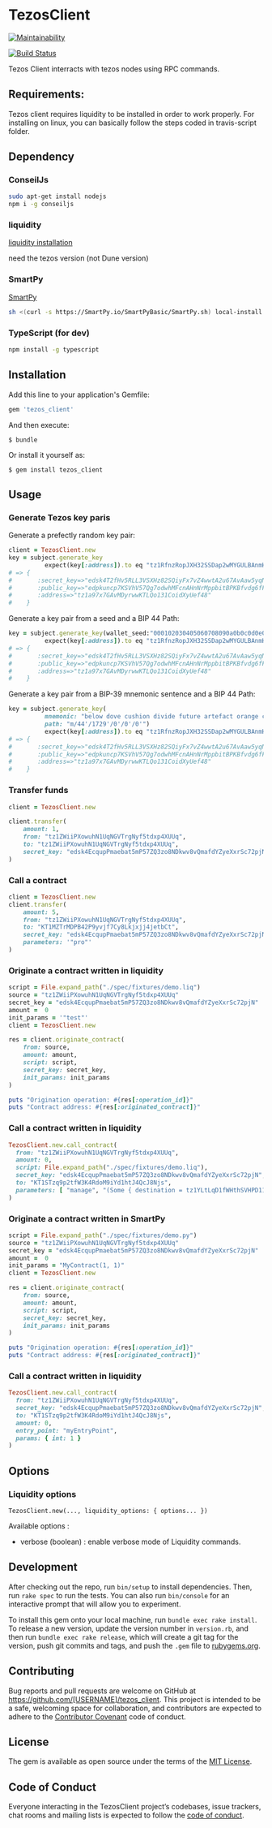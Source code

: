 # TezosClient

[![Maintainability](https://api.codeclimate.com/v1/badges/54ab3bbbdc10c1faf933/maintainability)](https://codeclimate.com/github/moneytrackio/tezos_client/maintainability)

[![Build Status](https://travis-ci.org/moneytrackio/tezos_client.svg?branch=master)](https://travis-ci.org/moneytrackio/tezos_client)

Tezos Client interracts with tezos nodes using RPC commands. 

## Requirements:
Tezos client requires liquidity to be installed in order to work properly.
For installing on linux, you can basically follow the steps coded in travis-script folder. 

## Dependency 

### ConseilJs 
```bash
sudo apt-get install nodejs
npm i -g conseiljs
```

### liquidity
[liquidity installation](http://www.liquidity-lang.org/doc/installation/index.html)

need the tezos version (not Dune version)

### SmartPy
[SmartPy](https://smartpy.io/)

```bash
sh <(curl -s https://SmartPy.io/SmartPyBasic/SmartPy.sh) local-install /
```

### TypeScript (for dev)
```bash
npm install -g typescript
```

## Installation

Add this line to your application's Gemfile:

```ruby
gem 'tezos_client'
```

And then execute:

    $ bundle

Or install it yourself as:

    $ gem install tezos_client

## Usage

### Generate Tezos key paris

Generate a prefectly random key pair:
```ruby 
client = TezosClient.new 
key = subject.generate_key
          expect(key[:address]).to eq "tz1RfnzRopJXH32SSDap2wMYGULBAnmHxdP1"
# => {
#       :secret_key=>"edsk4T2fHv5RLL3VSXHz82SQiyFx7vZ4wwtA2u67AvAaw5yqNEvuU2", 
#       :public_key=>"edpkuncp7KSVhV57Qg7odwhMFcnAHnNrMppbitBPKBfvdg6fFVeNjr", 
#       :address=>"tz1a97x7GAvMDyrwwKTLQo131CoidXyUef48"
#    }
```

Generate a key pair from a seed and a BIP 44 Path:
```ruby
key = subject.generate_key(wallet_seed:"000102030405060708090a0b0c0d0e0f", path: "m/44'/1729'/0'/0'/0'")
          expect(key[:address]).to eq "tz1RfnzRopJXH32SSDap2wMYGULBAnmHxdP1"
# => {
#       :secret_key=>"edsk4T2fHv5RLL3VSXHz82SQiyFx7vZ4wwtA2u67AvAaw5yqNEvuU2", 
#       :public_key=>"edpkuncp7KSVhV57Qg7odwhMFcnAHnNrMppbitBPKBfvdg6fFVeNjr", 
#       :address=>"tz1a97x7GAvMDyrwwKTLQo131CoidXyUef48"
#    }
```
Generate a key pair from a  BIP-39 mnemonic sentence and a BIP 44 Path:
```ruby
key = subject.generate_key(
          mnemonic: "below dove cushion divide future artefact orange congress maple fiscal flower enable", 
          path: "m/44'/1729'/0'/0'/0'")
          expect(key[:address]).to eq "tz1RfnzRopJXH32SSDap2wMYGULBAnmHxdP1"
# => {
#       :secret_key=>"edsk4T2fHv5RLL3VSXHz82SQiyFx7vZ4wwtA2u67AvAaw5yqNEvuU2", 
#       :public_key=>"edpkuncp7KSVhV57Qg7odwhMFcnAHnNrMppbitBPKBfvdg6fFVeNjr", 
#       :address=>"tz1a97x7GAvMDyrwwKTLQo131CoidXyUef48"
#    }
```


### Transfer funds

```ruby 
client = TezosClient.new 

client.transfer(
    amount: 1,
    from: "tz1ZWiiPXowuhN1UqNGVTrgNyf5tdxp4XUUq",
    to: "tz1ZWiiPXowuhN1UqNGVTrgNyf5tdxp4XUUq",
    secret_key: "edsk4EcqupPmaebat5mP57ZQ3zo8NDkwv8vQmafdYZyeXxrSc72pjN"
)
```

### Call a contract

```ruby
client = TezosClient.new  
client.transfer(
    amount: 5,
    from: "tz1ZWiiPXowuhN1UqNGVTrgNyf5tdxp4XUUq",
    to: "KT1MZTrMDPB42P9yvjf7Cy8Lkjxjj4jetbCt",
    secret_key: "edsk4EcqupPmaebat5mP57ZQ3zo8NDkwv8vQmafdYZyeXxrSc72pjN",
    parameters: '"pro"'
)
```

### Originate a contract written in liquidity

```ruby
script = File.expand_path("./spec/fixtures/demo.liq")
source = "tz1ZWiiPXowuhN1UqNGVTrgNyf5tdxp4XUUq"
secret_key = "edsk4EcqupPmaebat5mP57ZQ3zo8NDkwv8vQmafdYZyeXxrSc72pjN"
amount =  0
init_params = '"test"'
client = TezosClient.new

res = client.originate_contract(
    from: source,
    amount: amount,
    script: script,
    secret_key: secret_key,
    init_params: init_params
)

puts "Origination operation: #{res[:operation_id]}"
puts "Contract address: #{res[:originated_contract]}"
```

### Call a contract written in liquidity
```ruby
TezosClient.new.call_contract(
  from: "tz1ZWiiPXowuhN1UqNGVTrgNyf5tdxp4XUUq",
  amount: 0,
  script: File.expand_path("./spec/fixtures/demo.liq"),
  secret_key: "edsk4EcqupPmaebat5mP57ZQ3zo8NDkwv8vQmafdYZyeXxrSc72pjN",
  to: "KT1STzq9p2tfW3K4RdoM9iYd1htJ4QcJ8Njs",
  parameters: [ "manage", "(Some { destination = tz1YLtLqD1fWHthSVHPD116oYvsd4PTAHUoc; amount = 1tz })" ]
)
```

### Originate a contract written in SmartPy

```ruby
script = File.expand_path("./spec/fixtures/demo.py")
source = "tz1ZWiiPXowuhN1UqNGVTrgNyf5tdxp4XUUq"
secret_key = "edsk4EcqupPmaebat5mP57ZQ3zo8NDkwv8vQmafdYZyeXxrSc72pjN"
amount =  0
init_params = "MyContract(1, 1)"
client = TezosClient.new

res = client.originate_contract(
    from: source,
    amount: amount,
    script: script,
    secret_key: secret_key,
    init_params: init_params
)

puts "Origination operation: #{res[:operation_id]}"
puts "Contract address: #{res[:originated_contract]}"
```

### Call a contract written in liquidity
```ruby
TezosClient.new.call_contract(
  from: "tz1ZWiiPXowuhN1UqNGVTrgNyf5tdxp4XUUq",
  secret_key: "edsk4EcqupPmaebat5mP57ZQ3zo8NDkwv8vQmafdYZyeXxrSc72pjN",
  to: "KT1STzq9p2tfW3K4RdoM9iYd1htJ4QcJ8Njs",
  amount: 0,
  entry_point: "myEntryPoint",
  params: { int: 1 }
)
```


## Options

### Liquidity options

`TezosClient.new(..., liquidity_options: { options... })`

Available options :

* verbose (boolean) : enable verbose mode of Liquidity commands.


## Development

After checking out the repo, run `bin/setup` to install dependencies. Then, run `rake spec` to run the tests. You can also run `bin/console` for an interactive prompt that will allow you to experiment.

To install this gem onto your local machine, run `bundle exec rake install`. To release a new version, update the version number in `version.rb`, and then run `bundle exec rake release`, which will create a git tag for the version, push git commits and tags, and push the `.gem` file to [rubygems.org](https://rubygems.org).

## Contributing

Bug reports and pull requests are welcome on GitHub at https://github.com/[USERNAME]/tezos_client. This project is intended to be a safe, welcoming space for collaboration, and contributors are expected to adhere to the [Contributor Covenant](http://contributor-covenant.org) code of conduct.

## License

The gem is available as open source under the terms of the [MIT License](https://opensource.org/licenses/MIT).

## Code of Conduct

Everyone interacting in the TezosClient project’s codebases, issue trackers, chat rooms and mailing lists is expected to follow the [code of conduct](https://github.com/[USERNAME]/tezos_client/blob/master/CODE_OF_CONDUCT.md).

